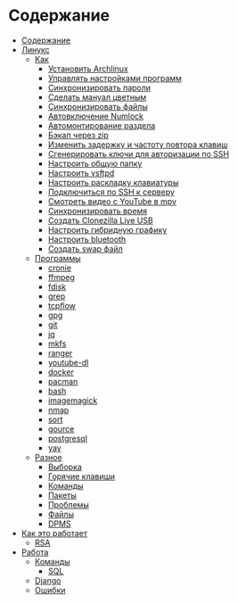 # Содержание

- [Содержание](SUMMARY.md)
- [Линукс]()
    - [Как]()
        - [Установить Archlinux](Linux/How-to/Install-Archlinux.md)
        - [Управлять настройками программ](Linux/How-to/Manage-dotfiles.md)
        - [Синхронизировать пароли](Linux/How-to/Synchronize-passwords.md)
        - [Сделать мануал цветным](Linux/How-to/Colorize-man-pages.md)
        - [Синхронизировать файлы](Linux/How-to/Synchronize-files.md)
        - [Автовключение Numlock](Linux/How-to/Enable-Numlock-automatically.md)
        - [Автомонтирование раздела](Linux/How-to/Automount-a-drive.md)
        - [Бэкап через zip](Linux/How-to/Backup-via-zip.md)
        - [Изменить задержку и частоту повтора клавиш](Linux/How-to/Set-up-keyboard-repeat-delay-and-rate.md)
        - [Сгенерировать ключи для авторизации по SSH](Linux/How-to/Generate-SSH-keys-for-git-authorization.md)
        - [Настроить общую папку](Linux/How-to/Create-public-folder.md)
        - [Настроить vsftpd](Linux/How-to/Set-up-vsftpd.md)
        - [Настроить раскладку клавиатуры](Linux/How-to/Set-up-keyboard-layout.md)
        - [Подключиться по SSH к серверу](Linux/How-to/Use-SSH-to-connect-to-a-server.md)
        - [Смотреть видео с YouTube в mpv](Linux/How-to/Watch-YouTube-videos-in-mpv.md)
        - [Синхронизировать время](Linux/How-to/Synchronize-time.md)
        - [Создать Clonezilla Live USB](Linux/How-to/Create-clonezilla-live-usb.md)
        - [Настроить гибридную графику](Linux/How-to/Set-up-hybrid-graphic-card.md)
        - [Настроить bluetooth](Linux/How-to/Set-up-bluetooth.md)
        - [Создать swap файл](Linux/How-to/Create-swap-file.md)
    - [Программы]()
        - [cronie](Linux/Apps/cronie.md)
        - [ffmpeg](Linux/Apps/ffmpeg.md)
        - [fdisk](Linux/Apps/fdisk.md)
        - [grep](Linux/Apps/grep.md)
        - [tcpflow](Linux/Apps/tcpflow.md)
        - [gpg](Linux/Apps/gpg.md)
        - [git](Linux/Apps/git.md)
        - [jq](Linux/Apps/jq.md)
        - [mkfs](Linux/Apps/mkfs.md)
        - [ranger](Linux/Apps/ranger.md)
        - [youtube-dl](Linux/Apps/youtube-dl.md)
        - [docker](Linux/Apps/docker.md)
        - [pacman](Linux/Apps/pacman.md)
        - [bash](Linux/Apps/bash.md)
        - [imagemagick](Linux/Apps/imagemagick.md)
        - [nmap](Linux/Apps/nmap.md)
        - [sort](Linux/Apps/sort.md)
        - [gource](Linux/Apps/gource.md)
        - [postgresql](Linux/Apps/postgresql.md)
        - [yay](Linux/Apps/yay.md)
    - [Разное]()
        - [Выборка](Linux/Other/Selection.md)
        - [Горячие клавиши](Linux/Other/Hot-keys.md)
        - [Команды](Linux/Other/Commands.md)
        - [Пакеты](Linux/Other/Packages.md)
        - [Проблемы](Linux/Other/Troubleshooting.md)
        - [Файлы](Linux/Other/Files.md)
        - [DPMS](Linux/Other/DPMS.md)
- [Как это работает]()
    - [RSA](How-does-it-work/RSA.md)
- [Работа]()
    - [Команды]()
        - [SQL](Work/Commands/sql.md)
    - [Django](Work/Django.md)
    - [Ошибки](Work/Errors.md)